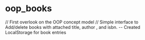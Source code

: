 # oop_books

// First overlook on the OOP concept model
// Simple interface to Add/delete books with attached title, author , and isbn. 
-- Created LocalStorage for book entries
